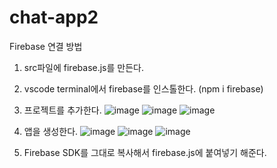 # chat-app2

Firebase 연결 방법
1. src파일에 firebase.js를 만든다.
2. vscode terminal에서 firebase를 인스톨한다. (npm i firebase)
3. 프로젝트를 추가한다.
![image](https://user-images.githubusercontent.com/117659556/217753006-85e9b15a-00f6-4c9c-a85c-e1214a023b46.png)
![image](https://user-images.githubusercontent.com/117659556/217753162-5820c156-f5f7-44a0-9a59-76d8c09264e6.png)
![image](https://user-images.githubusercontent.com/117659556/217753209-82ef18dd-c49c-4f64-b78f-c90fc9ef069c.png)

4. 앱을 생성한다.
![image](https://user-images.githubusercontent.com/117659556/217752469-933a7c82-9e3b-4cd2-8b85-38342e5f6b69.png)
![image](https://user-images.githubusercontent.com/117659556/217753584-e4bffcd6-f700-41aa-9a3d-03d65f4939b8.png)
![image](https://user-images.githubusercontent.com/117659556/217754022-811940a6-d919-4d30-ac8b-af75eac77b3f.png)

5. Firebase SDK를 그대로 복사해서 firebase.js에 붙여넣기 해준다.

